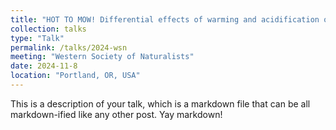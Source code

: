 ```yaml
---
title: "HOT TO MOW! Differential effects of warming and acidification on an intertidal grazer and a macroalgae"
collection: talks
type: "Talk"
permalink: /talks/2024-wsn
meeting: "Western Society of Naturalists"
date: 2024-11-8
location: "Portland, OR, USA"
---
```


This is a description of your talk, which is a markdown file that can be all markdown-ified like any other post. Yay markdown!
